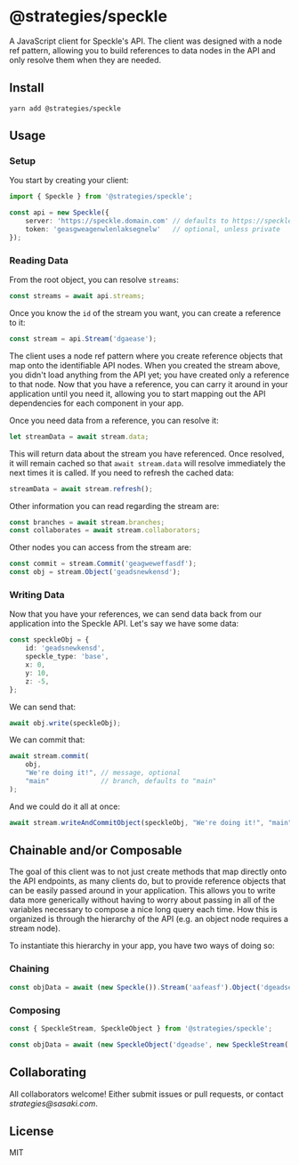 # @strategies/speckle

A JavaScript client for Speckle's API. The client was designed with a node ref pattern, allowing you to build references to data nodes in the API and only resolve them when they are needed.


## Install
```
yarn add @strategies/speckle
```

## Usage

### Setup

You start by creating your client:
```ts
import { Speckle } from '@strategies/speckle';

const api = new Speckle({
	server: 'https://speckle.domain.com' // defaults to https://speckle.xyz
	token: 'geasgweagenwlenlaksegnelw'   // optional, unless private
});
```

### Reading Data

From the root object, you can resolve `streams`:  
```ts
const streams = await api.streams;
```

Once you know the `id` of the stream you want, you can create a reference to it:
```ts
const stream = api.Stream('dgaease');
```

The client uses a node ref pattern where you create reference objects that map onto the identifiable API nodes. When you created the stream above, you didn't load anything from the API yet; you have created only a reference to that node. Now that you have a reference, you can carry it around in your application until you need it, allowing you to start mapping out the API dependencies for each component in your app.

Once you need data from a reference, you can resolve it:
```ts
let streamData = await stream.data;
```

This will return data about the stream you have referenced. Once resolved, it will remain cached so that `await stream.data` will resolve immediately the next times it is called. If you need to refresh the cached data:
```ts
streamData = await stream.refresh();
```

Other information you can read regarding the stream are:
```ts
const branches = await stream.branches;
const collaborates = await stream.collaborators;
```

Other nodes you can access from the stream are:
```ts
const commit = stream.Commit('geagweweffasdf');
const obj = stream.Object('geadsnewkensd');
```

### Writing Data

Now that you have your references, we can send data back from our application into the Speckle API. Let's say we have some data:
```ts
const speckleObj = {
	id: 'geadsnewkensd',
	speckle_type: 'base',
	x: 0,
	y: 10,
	z: -5,
};
```

We can send that:
```ts
await obj.write(speckleObj);
```

We can commit that:
```ts
await stream.commit(
	obj, 
	"We're doing it!", // message, optional
	"main"             // branch, defaults to "main"
);
```

And we could do it all at once:
```ts
await stream.writeAndCommitObject(speckleObj, "We're doing it!", "main");
```

## Chainable and/or Composable
The goal of this client was to not just create methods that map directly onto the API endpoints, as many clients do, but to provide reference objects that can be easily passed around in your application. This allows you to write data more generically without having to worry about passing in all of the variables necessary to compose a nice long query each time. How this is organized is through the hierarchy of the API (e.g. an object node requires a stream node).  

To instantiate this hierarchy in your app, you have two ways of doing so:  
### Chaining
```ts
const objData = await (new Speckle()).Stream('aafeasf').Object('dgeadse').data;
```

### Composing
```ts
const { SpeckleStream, SpeckleObject } from '@strategies/speckle';

const objData = await (new SpeckleObject('dgeadse', new SpeckleStream('aafeasf', new Speckle()))).data;
```

## Collaborating

All collaborators welcome! Either submit issues or pull requests, or contact _strategies@sasaki.com_.

## License
MIT